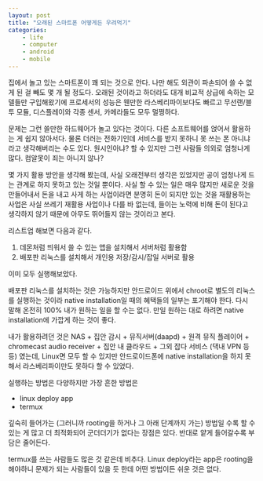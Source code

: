 ```yaml
---
layout: post
title: "오래된 스마트폰 어떻게든 우려먹기"
categories:
    - life
    - computer
    - android
    - mobile
---
```


집에서 놀고 있는 스마트폰이 꽤 되는 것으로 안다. 나만 해도 외관이 파손되어 쓸 수 없게 된 걸 빼도 몇 개 될 정도다. 오래된 것이라고 하더라도 대개 비교적 상급에 속하는 모델들만 구입해왔기에 프로세서의 성능은 웬만한 라스베리파이보다도 빠르고 무선랜/블투 모듈, 디스플레이와 각종 센서, 카메라들도 모두 멀쩡하다.

문제는 그런 쓸만한 하드웨어가 놀고 있다는 것이다. 다른 소프트웨어를 얹어서 활용하는 게 쉽지 않아서다. 물론 더러는 전화기인데 서비스를 받지 못하니 못 쓰는 폰 아니냐라고 생각해버리는 수도 있다. 원시인아냐? 할 수 있지만 그런 사람들 의외로 엄청나게 많다. 컴알못이 죄는 아니지 않나?

몇 가지 활용 방안을 생각해 봤는데, 사실 오래전부터 생각은 있었지만 공이 엄청나게 드는 관계로 하지 못하고 있는 것일 뿐이다. 사실 할 수 있는 일은 매우 많지만 새로운 것을 만들어내서 돈을 내고 사게 하는 사업이라면 분명히 돈이 되지만 있는 것을 재활용하는 사업은 사실 쓰레기 재활용 사업이나 다를 바 없는데, 들이는 노력에 비해 돈이 된다고 생각하지 않기 때문에 아무도 뛰어들지 않는 것이라고 본다. 

리스트업 해보면 다음과 같다.
1. 데몬처럼 띄워서 쓸 수 있는 앱을 설치해서 서버처럼 활용함
1. 배포판 리눅스를 설치해서 개인용 저장/감시/잡일 서버로 활용

이미 모두 실행해보았다. 

배포판 리눅스를 설치하는 것은 가능하지만 안드로이드 위에서 chroot로 별도의 리눅스를 실행하는 것이라 native installation일 때의 혜택들의 일부는 포기해야 한다. 다시 말해 온전히 100% 내가 원하는 일을 할 수는 없다.
만일 원하는 대로 하려면 native installation에 가깝게 하는 것이 좋다.

내가 활용하려던 것은 NAS + 집안 감시 + 뮤직서버(daapd) + 원격 뮤직 플레이어 + chromecast audio receiver + 집안 내 클라우드 + 그외 잡다 서비스 (댁내 VPN 등등) 였는데, Linux면 모두 할 수 있지만 안드로이드폰에 native installation을 하지 못해서 라스베리파이만도 못하다 할 수 있었다. 

실행하는 방법은 다양하지만 가장 흔한 방법은

- linux deploy app
- termux

깊숙히 들어가는 (그러니까 rooting을 하거나 그 아래 단계까지 가는) 방법일 수록 할 수 있는 게 많고 더 최적화되어 군더더기가 없다는 장점은 있다. 반대로 얕게 들어갈수록 부담은 줄어든다.

termux를 쓰는 사람들도 많은 것 같은데 비추다. Linux deploy라는 app은 rooting을 해야하니 문제가 되는 사람들이 있을 듯 한데 어떤 방법이든 쉬운 것은 없다.

